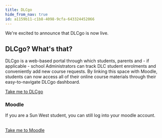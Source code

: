 ```yaml
---
title: DLCgo
hide_from_nav: true
id: a1159b11-c1b8-4098-9cfa-643324452066
---
```

<div class="row">
<div class="col-md-8 col-sm-6 col-xs-12">
<div class="box-row">


<p>We're excited to announce that DLCgo is now live.</p>

<h2>DLCgo? What's that?</h2>

<p>DLCgo is a web-based portal through which students, parents and - if applicable - school Administrators can track DLC student enrolments and conveniently add new course requests. By linking this space with Moodle, students can now access all of their online course materials through their easy-to-navigate DLCgo dashboard.</p>
<a class="btn btn-primary" href="https://www.dlcgo.ca" onclick="ga(‘send’, ‘event’, ‘ DLCgo’, ‘Click’, ‘visitDLCgo’);" target="_blank">Take me to DLCgo</a>

<p> </p>
</div>
</div>

<div class="col-md-4 col-sm-6 col-xs-12">
<div class="box-row"> 
<h3>Moodle</h3>

<p>If you are a Sun West student, you can still log into your moodle account.</p>
<br />
<a class="btn" href="https://cms.sunwestsd.ca/" onclick="ga(‘send’, ‘event’, ‘ moodle’, ‘Click’, ‘visitmoodle’);" target="_blank">Take me to Moodle</a></div>